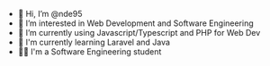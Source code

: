 - 👋 Hi, I’m @nde95
- 👀 I’m interested in Web Development and Software Engineering
- 🌱 I’m currently using Javascript/Typescript and PHP for Web Dev
- 🧐 I'm currently learning Laravel and Java
- 👨‍🎓 I'm a Software Engineering student


<!---
nde95/nde95 is a ✨ special ✨ repository because its `README.md` (this file) appears on your GitHub profile.
You can click the Preview link to take a look at your changes.
--->
